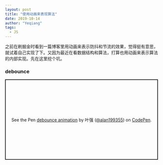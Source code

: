 ```yaml
---
layout: post
title: "使用动画来表现算法"
date: 2019-10-14
author: "Yeqiang"
tags:
  - JS
---
```


之前在刷掘金时看到一篇博客里用动画来表示防抖和节流的效果，觉得挺有意思，就试着自己实现了下。又因为最近在看数据结构和算法，打算也用动画来表示算法的内部实现。先在这里挖个坑。

### debounce

<p class="codepen" data-height="265" data-theme-id="0" data-default-tab="result" data-user="alan199355" data-slug-hash="JjjXGNg" style="height: 265px; box-sizing: border-box; display: flex; align-items: center; justify-content: center; border: 2px solid; margin: 1em 0; padding: 1em;" data-pen-title="debounce animation">
  <span>See the Pen <a href="https://codepen.io/alan199355/pen/JjjXGNg">
  debounce animation</a> by 叶强 (<a href="https://codepen.io/alan199355">@alan199355</a>)
  on <a href="https://codepen.io">CodePen</a>.</span>
</p>
<script async src="https://static.codepen.io/assets/embed/ei.js"></script>
